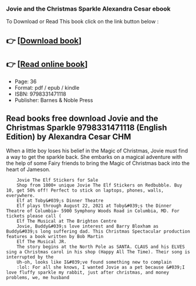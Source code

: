 ### Jovie and the Christmas Sparkle Alexandra Cesar ebook

To Download or Read This book click on the link button below :

## 👉  [**[Download book](http://get-pdfs.com/download.php?group=book&from=github.com&id=720297&lnk=1066 "Download book")**]

## 👉  [**[Read online book](http://get-pdfs.com/download.php?group=book&from=github.com&id=720297&lnk=1066 "Read online book")**]


* Page: 36
* Format: pdf / epub / kindle
* ISBN: 9798331471118
* Publisher: Barnes &amp; Noble Press



## Read books free download Jovie and the Christmas Sparkle 9798331471118 (English Edition) by Alexandra Cesar CHM



When a little boy loses his belief in the Magic of Christmas, Jovie must find a way to get the sparkle back. She embarks on a magical adventure with the help of some Fairy friends to bring the Magic of Christmas back into the heart of Jameson.


        Jovie The Elf Stickers for Sale
        Shop from 1000+ unique Jovie The Elf Stickers on Redbubble. Buy 10, get 50% off! Perfect to stick on laptops, phones, walls, everywhere.
        Elf at Toby&#039;s Dinner Theatre
        Elf plays through August 22, 2021 at Toby&#039;s the Dinner Theatre of Columbia— 5900 Symphony Woods Road in Columbia, MD. For tickets please call ( 
        Elf The Musical at The Brighton Centre
        Jovie, Buddy&#039;s love interest and Barry Bloxham as Buddy&#039;s long suffering dad. This Christmas Spectacular production features a book written by Bob Martin 
        Elf The Musical JR.
        The story begins at the North Pole as SANTA. CLAUS and his ELVES sing a Christmas carol in his shop (Happy All The Time). Their song is interrupted by the 
        Uh-oh, looks like I&#039;ve found something new to complain
        :lol: For all she knows, I wanted Jovie as a pet because &#039;I love fluffy sparkle my rabbit, just after christmas, and money problems, we, me husband 
    




